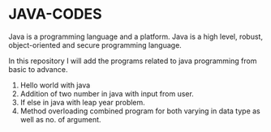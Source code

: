 # JAVA-CODES

Java is a programming language and a platform. Java is a high level, robust, object-oriented and secure programming language.

In this repository I will add the programs related to java programming from basic to advance.

1. Hello world with java
2. Addition of two number in java with input from user.
3. If else in java with leap year problem.
4. Method overloading combined program for both varying in data type as well as no. of argument.